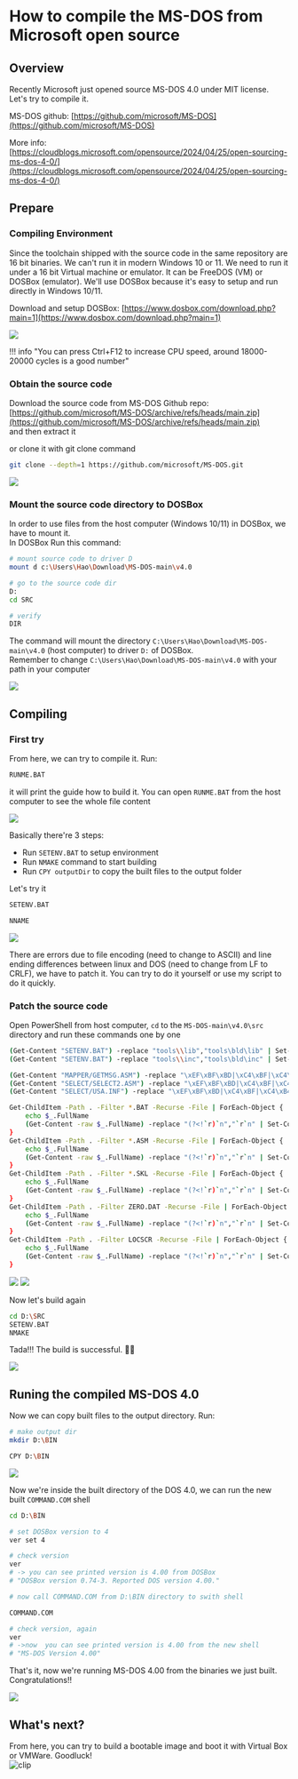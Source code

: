 # How to compile the MS-DOS from Microsoft open source

## Overview

Recently Microsoft just opened source MS-DOS 4.0 under MIT license. Let's try to compile it.  

MS-DOS github: [https://github.com/microsoft/MS-DOS](https://github.com/microsoft/MS-DOS)

More info: [https://cloudblogs.microsoft.com/opensource/2024/04/25/open-sourcing-ms-dos-4-0/](https://cloudblogs.microsoft.com/opensource/2024/04/25/open-sourcing-ms-dos-4-0/)

## Prepare

### Compiling Environment

Since the toolchain shipped with the source code in the same repository are 16 bit binaries. We can't run it in modern Windows 10 or 11. We need to run it under a 16 bit Virtual machine or emulator. It can be FreeDOS (VM) or DOSBox (emulator). We'll use DOSBox because it's easy to setup and run directly in Windows 10/11.

Download and setup DOSBox: [https://www.dosbox.com/download.php?main=1](https://www.dosbox.com/download.php?main=1)

<img src="dosbox-new.png"/>

!!! info "You can press Ctrl+F12 to increase CPU speed, around 18000-20000 cycles is a good number"

### Obtain the source code

Download the source code from MS-DOS Github repo: [https://github.com/microsoft/MS-DOS/archive/refs/heads/main.zip](https://github.com/microsoft/MS-DOS/archive/refs/heads/main.zip)  
and then extract it

or clone it with git clone command
```bash
git clone --depth=1 https://github.com/microsoft/MS-DOS.git
```

<img src="workdir.png"/>

### Mount the source code directory to DOSBox

In order to use files from the host computer (Windows 10/11) in DOSBox, we have to mount it.  
In DOSBox Run this command:
```bash
# mount source code to driver D
mount d c:\Users\Hao\Download\MS-DOS-main\v4.0

# go to the source code dir
D:
cd SRC

# verify
DIR
```

The command will mount the directory `C:\Users\Hao\Download\MS-DOS-main\v4.0` (host computer) to driver `D:` of DOSBox.  
Remember to change `C:\Users\Hao\Download\MS-DOS-main\v4.0` with your path in your computer

<img src="dosbox-after-mount.png"/>

## Compiling

### First try

From here, we can try to compile it. Run:
```bash
RUNME.BAT
```
it will print the guide how to build it. You can open `RUNME.BAT` from the host computer to see the whole file content

<img src="runme-content.png"/>

Basically there're 3 steps:
- Run `SETENV.BAT` to setup environment
- Run `NMAKE` command to start building
- Run `CPY outputDir` to copy the built files to the output folder

Let's try it

```bash
SETENV.BAT

NNAME
```
<img src="first-try-build.png"/>

There are errors due to file encoding (need to change to ASCII) and line ending differences between linux and DOS (need to change from LF to CRLF), we have to patch it. You can try to do it yourself or use my script to do it quickly.  

### Patch the source code

Open PowerShell from host computer, `cd` to the `MS-DOS-main\v4.0\src` directory and run these commands one by one
```bash
(Get-Content "SETENV.BAT") -replace "tools\\lib","tools\bld\lib" | Set-Content -Path "SETENV.BAT" -Encoding ASCII
(Get-Content "SETENV.BAT") -replace "tools\\inc","tools\bld\inc" | Set-Content -Path "SETENV.BAT" -Encoding ASCII

(Get-Content "MAPPER/GETMSG.ASM") -replace "\xEF\xBF\xBD|\xC4\xBF|\xC4\xB4","#" | Set-Content -Path "MAPPER/GETMSG.ASM" -Encoding ASCII
(Get-Content "SELECT/SELECT2.ASM") -replace "\xEF\xBF\xBD|\xC4\xBF|\xC4\xB4","#" | Set-Content -Path "SELECT/SELECT2.ASM" -Encoding ASCII
(Get-Content "SELECT/USA.INF") -replace "\xEF\xBF\xBD|\xC4\xBF|\xC4\xB4","#" | Set-Content -Path "SELECT/USA.INF" -Encoding ASCII

Get-ChildItem -Path . -Filter *.BAT -Recurse -File | ForEach-Object {
    echo $_.FullName
    (Get-Content -raw $_.FullName) -replace "(?<!`r)`n","`r`n" | Set-Content -nonewline -Encoding ASCII $_.FullName
}
Get-ChildItem -Path . -Filter *.ASM -Recurse -File | ForEach-Object {
    echo $_.FullName
    (Get-Content -raw $_.FullName) -replace "(?<!`r)`n","`r`n" | Set-Content -nonewline -Encoding ASCII $_.FullName
}
Get-ChildItem -Path . -Filter *.SKL -Recurse -File | ForEach-Object {
    echo $_.FullName
    (Get-Content -raw $_.FullName) -replace "(?<!`r)`n","`r`n" | Set-Content -nonewline -Encoding ASCII $_.FullName
}
Get-ChildItem -Path . -Filter ZERO.DAT -Recurse -File | ForEach-Object {
    echo $_.FullName
    (Get-Content -raw $_.FullName) -replace "(?<!`r)`n","`r`n" | Set-Content -nonewline -Encoding ASCII $_.FullName
}
Get-ChildItem -Path . -Filter LOCSCR -Recurse -File | ForEach-Object {
    echo $_.FullName
    (Get-Content -raw $_.FullName) -replace "(?<!`r)`n","`r`n" | Set-Content -nonewline -Encoding ASCII $_.FullName
}
```

<img src="patch-source-code-powershell1.png"/>
<img src="patch-source-code-powershell2.png"/>

Now let's build again
```bash
cd D:\SRC
SETENV.BAT
NMAKE
```

Tada!!! The build is successful. 🎉🎉

<img src="successful-build.png"/>


## Runing the compiled MS-DOS 4.0

Now we can copy built files to the output directory. Run:
```bash
# make output dir
mkdir D:\BIN

CPY D:\BIN
```

<img src="copy-built-files.png"/>

Now we're inside the built directory of the DOS 4.0, we can run the new built `COMMAND.COM` shell

```bash
cd D:\BIN

# set DOSBox version to 4
ver set 4

# check version
ver
# -> you can see printed version is 4.00 from DOSBox
# "DOSBox version 0.74-3. Reported DOS version 4.00."

# now call COMMAND.COM from D:\BIN directory to swith shell

COMMAND.COM

# check version, again
ver
# ->now  you can see printed version is 4.00 from the new shell
# "MS-DOS Version 4.00"
```

That's it, now we're running MS-DOS 4.00 from the binaries we just built.  
Congratulations!!

<img src="final-commandcom-run.png"/>


## What's next?

From here, you can try to build a bootable image and boot it with Virtual Box or VMWare. Goodluck!  
![clip](clip.png)